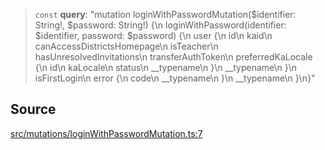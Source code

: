 > `const` **query**: "mutation loginWithPasswordMutation($identifier: String!, $password: String!) \{\n  loginWithPassword(identifier: $identifier, password: $password) \{\n    user \{\n      id\n      kaid\n      canAccessDistrictsHomepage\n      isTeacher\n      hasUnresolvedInvitations\n      transferAuthToken\n      preferredKaLocale \{\n        id\n        kaLocale\n        status\n        \_\_typename\n      \}\n      \_\_typename\n    \}\n    isFirstLogin\n    error \{\n      code\n      \_\_typename\n    \}\n    \_\_typename\n  \}\n\}"

## Source

[src/mutations/loginWithPasswordMutation.ts:7](https://github.com/bhavjitChauhan/khan-api/blob/214cc6672777162cd3ec638a3ad3a22f7fe37e04/src/mutations/loginWithPasswordMutation.ts#L7)
